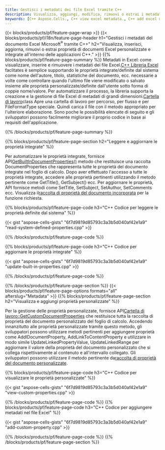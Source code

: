 ```yaml
---
title: Gestisci i metadati dei file Excel tramite C++
description: Visualizza, aggiungi, modifica, rimuovi o estrai i metadati dei file Excel utilizzando la libreria C++
keywords: [C++ Aspose.Cells., C++ view excel metadata., C++ add excel metadata., C++ insert excel metadata., C++ edit excel metadata., C++ remove excel metadata., C++ extract excel metadata., C++ modify excel metadata]
---
```

{{< blocks/products/pf/feature-page-wrap >}}
{{< blocks/products/pf/i18n/feature-page-header h1="Gestisci i metadati del documento Excel Microsoft<sup>&reg;</sup> tramite C++" h2="Visualizza, inserisci, aggiorna, rimuovi o estrai proprietà di documenti Excel personalizzate e integrate all\'interno delle applicazioni C++." >}}
{{% blocks/products/pf/feature-page-summary %}}
 Metadati in Excel: come visualizzare, inserire e rimuovere i metadati dei file Excel.[C++ Libreria Excel](/cells/it/cpp/) faclitates è semplice supportando le proprietà integrate/definite dal sistema come nome dell'autore, titolo, statistiche del documento, ecc. necessarie a volte come controllare quando l'ultimo file viene modificato o salvato insieme alle proprietà personalizzate/definite dall'utente sotto forma di coppie nome/valore. Per automatizzare il processo, la libreria supporta la creazione e la gestione di file Excel di metadati di grandi dimensioni.[Cartella di lavoro](https://reference.aspose.com/cells/cpp/aspose.cells/workbook/)class Apre una cartella di lavoro per percorso, per flusso e per FileFormatType speciale. Quindi carica il file con il metodo appropriato per l'ulteriore elaborazione. Sono poche le possibilità elencate di seguito e gli sviluppatori possono facilmente migliorare il proprio codice in base ai requisiti dell'applicazione.
 
{{% /blocks/products/pf/feature-page-summary %}}

{{% blocks/products/pf/feature-page-section h2="Leggere e aggiornare le proprietà integrate" %}}

 Per automatizzare le proprietà integrate, fornisce API[GetBuiltInDocumentProperties()](https://reference.aspose.com/cells/cpp/aspose.cells/workbook/getbuiltindocumentproperties/) metodo che restituisce una raccolta DocumentProperties che rappresenta tutte le proprietà del documento integrate nel foglio di calcolo. Dopo aver effettuato l'accesso a tutte le proprietà integrate, accedere alle proprietà pertinenti utilizzando il metodo pertinente come GetTitle(), GetSubject() ecc. Per aggiornare le proprietà, API fornisce metodi come SetTitle, SetSubject, SetAuthor, SetComments ecc. Visualizza il[raccolta di proprietà del documento incorporata](https://reference.aspose.com/cells/cpp/aspose.cells.properties/builtindocumentpropertycollection/) per la funzione richiesta.

{{% blocks/products/pf/feature-page-code h3="C++ Codice per leggere le proprietà definite dal sistema" %}}

{{< gist "aspose-cells-gists" "6f7d9819d85793c3a3b5d040af42e1a9" "read-system-defined-properties.cpp" >}}

{{% /blocks/products/pf/feature-page-code %}}

{{% blocks/products/pf/feature-page-code h3="C++ Codice per aggiornare le proprietà integrate" %}}

{{< gist "aspose-cells-gists" "6f7d9819d85793c3a3b5d040af42e1a9" "update-built-in-properties.cpp" >}}

{{% /blocks/products/pf/feature-page-code %}}


{{% /blocks/products/pf/feature-page-section %}}
{{< blocks/products/pf/feature-page-options formats="all" afterslug="Metadata" >}}
{{% blocks/products/pf/feature-page-section h2="Visualizza e aggiungi proprietà personalizzate" %}}

Per la gestione delle proprietà personalizzate, fornisce API[Cartella di lavoro::GetCustomDocumentProperties](https://reference.aspose.com/cells/cpp/aspose.cells/workbook/getcustomdocumentproperties/) che restituisce tutta la raccolta di proprietà del documento personalizzato del foglio di calcolo. Accedendo innanzitutto alle proprietà personalizzate tramite questo metodo, gli sviluppatori possono utilizzare metodi pertinenti per aggiungere proprietà come AddIDocumentProperty, AddLinkToContentProperty e utilizzare in modo simile UpdateLinkedPropertyValue, UpdateLinkedRange per aggiornare il valore della proprietà del documento personalizzato che si collega rispettivamente al contenuto e all'intervallo collegato. Gli sviluppatori possono utilizzare il metodo pertinente da[raccolta di proprietà del documento personalizzate](https://reference.aspose.com/cells/cpp/aspose.cells.properties/customdocumentpropertycollection/).

{{% blocks/products/pf/feature-page-code h3="C++ Codice per visualizzare le proprietà personalizzate" %}}

{{< gist "aspose-cells-gists" "6f7d9819d85793c3a3b5d040af42e1a9" "view-custom-properties.cpp" >}}

{{% /blocks/products/pf/feature-page-code %}}
{{% blocks/products/pf/feature-page-code h3="C++ Codice per aggiungere metadati nel file Excel" %}}

{{< gist "aspose-cells-gists" "6f7d9819d85793c3a3b5d040af42e1a9" "add-custom-property.cpp" >}}

{{% /blocks/products/pf/feature-page-code %}}
{{% /blocks/products/pf/feature-page-section %}}
